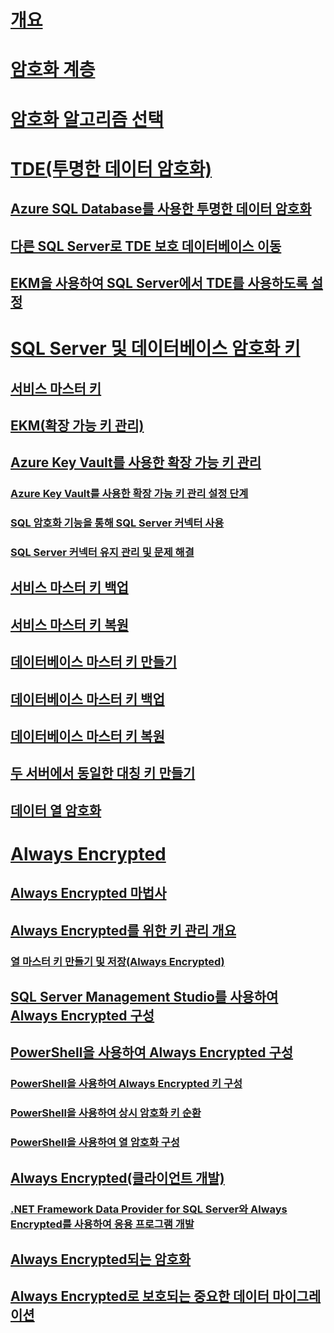 # [개요](sql-server-encryption.md)  
# [암호화 계층](encryption-hierarchy.md)  
# [암호화 알고리즘 선택](choose-an-encryption-algorithm.md)  
# [TDE(투명한 데이터 암호화)](transparent-data-encryption-tde.md)  
## [Azure SQL Database를 사용한 투명한 데이터 암호화](transparent-data-encryption-with-azure-sql-database.md)  
## [다른 SQL Server로 TDE 보호 데이터베이스 이동](move-a-tde-protected-database-to-another-sql-server.md)  
## [EKM을 사용하여 SQL Server에서 TDE를 사용하도록 설정](enable-tde-on-sql-server-using-ekm.md)  
# [SQL Server 및 데이터베이스 암호화 키](sql-server-and-database-encryption-keys-database-engine.md)  
## [서비스 마스터 키](service-master-key.md)  
## [EKM(확장 가능 키 관리)](extensible-key-management-ekm.md)  
## [Azure Key Vault를 사용한 확장 가능 키 관리](extensible-key-management-using-azure-key-vault-sql-server.md)  
### [Azure Key Vault를 사용한 확장 가능 키 관리 설정 단계](setup-steps-for-extensible-key-management-using-the-azure-key-vault.md)  
### [SQL 암호화 기능을 통해 SQL Server 커넥터 사용](use-sql-server-connector-with-sql-encryption-features.md)  
### [SQL Server 커넥터 유지 관리 및 문제 해결](sql-server-connector-maintenance-troubleshooting.md)  
## [서비스 마스터 키 백업](back-up-the-service-master-key.md)  
## [서비스 마스터 키 복원](restore-the-service-master-key.md)  
## [데이터베이스 마스터 키 만들기](create-a-database-master-key.md)  
## [데이터베이스 마스터 키 백업](back-up-a-database-master-key.md)  
## [데이터베이스 마스터 키 복원](restore-a-database-master-key.md)  
## [두 서버에서 동일한 대칭 키 만들기](create-identical-symmetric-keys-on-two-servers.md)  
## [데이터 열 암호화](encrypt-a-column-of-data.md)  
# [Always Encrypted](always-encrypted-database-engine.md)  
## [Always Encrypted 마법사](always-encrypted-wizard.md)  
## [Always Encrypted를 위한 키 관리 개요](overview-of-key-management-for-always-encrypted.md)  
### [열 마스터 키 만들기 및 저장(Always Encrypted)](create-and-store-column-master-keys-always-encrypted.md)  
## [SQL Server Management Studio를 사용하여 Always Encrypted 구성](configure-always-encrypted-using-sql-server-management-studio.md)  
## [PowerShell을 사용하여 Always Encrypted 구성](configure-always-encrypted-using-powershell.md)  
### [PowerShell을 사용하여 Always Encrypted 키 구성](configure-always-encrypted-keys-using-powershell.md)  
### [PowerShell을 사용하여 상시 암호화 키 순환](rotate-always-encrypted-keys-using-powershell.md)  
### [PowerShell을 사용하여 열 암호화 구성](configure-column-encryption-using-powershell.md)  
## [Always Encrypted(클라이언트 개발)](always-encrypted-client-development.md)  
### [.NET Framework Data Provider for SQL Server와 Always Encrypted를 사용하여 응용 프로그램 개발](develop-using-always-encrypted-with-net-framework-data-provider.md)  
## [Always Encrypted되는 암호화](always-encrypted-cryptography.md)  
## [Always Encrypted로 보호되는 중요한 데이터 마이그레이션](migrate-sensitive-data-protected-by-always-encrypted.md)  
